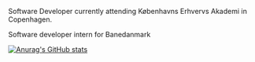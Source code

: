 Software Developer currently attending Københavns Erhvervs Akademi in Copenhagen.

Software developer intern for Banedanmark


[![Anurag's GitHub stats](https://github-readme-stats.vercel.app/api?username=Shortytheman)](https://github.com/anuraghazra/github-readme-stats)
